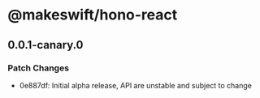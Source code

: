 # @makeswift/hono-react

## 0.0.1-canary.0

### Patch Changes

- 0e887df: Initial alpha release, API are unstable and subject to change
